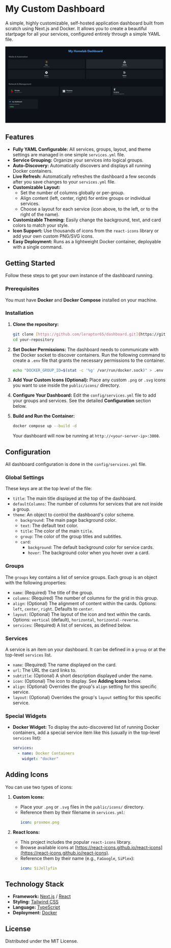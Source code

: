 # My Custom Dashboard

A simple, highly customizable, self-hosted application dashboard built from scratch using Next.js and Docker. It allows you to create a beautiful startpage for all your services, configured entirely through a simple YAML file.

![Dashboard Screenshot](https://github.com/leraptor65/dashboard/blob/main/screenshot.png)

## Features

-   **Fully YAML Configurable:** All services, groups, layout, and theme settings are managed in one simple `services.yml` file.
-   **Service Grouping:** Organize your services into logical groups.
-   **Auto-Discovery:** Automatically discovers and displays all running Docker containers.
-   **Live Refresh:** Automatically refreshes the dashboard a few seconds after you save changes to your `services.yml` file.
-   **Customizable Layout:**
    -   Set the number of columns globally or per-group.
    -   Align content (left, center, right) for entire groups or individual services.
    -   Choose a layout for each service (icon above, to the left, or to the right of the name).
-   **Customizable Theming:** Easily change the background, text, and card colors to match your style.
-   **Icon Support:** Use thousands of icons from the `react-icons` library or add your own custom PNG/SVG icons.
-   **Easy Deployment:** Runs as a lightweight Docker container, deployable with a single command.

## Getting Started

Follow these steps to get your own instance of the dashboard running.

### Prerequisites

You must have **Docker** and **Docker Compose** installed on your machine.

### Installation

1.  **Clone the repository:**
    ```bash
    git clone [https://github.com/leraptor65/dashboard.git](https://github.com/leraptor65/dashboard.git)
    cd your-repository
    ```

2.  **Set Docker Permissions:**
    The dashboard needs to communicate with the Docker socket to discover containers. Run the following command to create a `.env` file that grants the necessary permissions to the container.
    ```bash
    echo "DOCKER_GROUP_ID=$(stat -c '%g' /var/run/docker.sock)" > .env
    ```

3.  **Add Your Custom Icons (Optional):**
    Place any custom `.png` or `.svg` icons you want to use inside the `public/icons/` directory.

4.  **Configure Your Dashboard:**
    Edit the `config/services.yml` file to add your groups and services. See the detailed **Configuration** section below.

5.  **Build and Run the Container:**
    ```bash
    docker compose up --build -d
    ```
    Your dashboard will now be running at `http://<your-server-ip>:3000`.

## Configuration

All dashboard configuration is done in the `config/services.yml` file.

### Global Settings

These keys are at the top level of the file:

-   `title`: The main title displayed at the top of the dashboard.
-   `defaultColumns`: The number of columns for services that are not inside a group.
-   `theme`: An object to control the dashboard's color scheme.
    -   `background`: The main page background color.
    -   `text`: The default text color.
    -   `title`: The color of the main `title`.
    -   `group`: The color of the group titles and subtitles.
    -   `card`:
        -   `background`: The default background color for service cards.
        -   `hover`: The background color when you hover over a card.

### Groups

The `groups` key contains a list of service groups. Each group is an object with the following properties:

-   `name`: (Required) The title of the group.
-   `columns`: (Required) The number of columns for the grid in this group.
-   `align`: (Optional) The alignment of content within the cards. Options: `left`, `center`, `right`. Defaults to `center`.
-   `layout`: (Optional) The layout of the icon and text within the cards. Options: `vertical` (default), `horizontal`, `horizontal-reverse`.
-   `services`: (Required) A list of services, as defined below.

### Services

A service is an item on your dashboard. It can be defined in a `group` or at the top-level `services` list.

-   `name`: (Required) The name displayed on the card.
-   `url`: The URL the card links to.
-   `subtitle`: (Optional) A short description displayed under the name.
-   `icon`: (Optional) The icon to display. See **Adding Icons** below.
-   `align`: (Optional) Overrides the group's `align` setting for this specific service.
-   `layout`: (Optional) Overrides the group's `layout` setting for this specific service.

### Special Widgets

-   **Docker Widget:** To display the auto-discovered list of running Docker containers, add a special service item like this (usually in the top-level `services` list):
    ```yaml
    services:
      - name: Docker Containers
        widget: "docker"
    ```

## Adding Icons

You can use two types of icons:

1.  **Custom Icons:**
    -   Place your `.png` or `.svg` files in the `public/icons/` directory.
    -   Reference them by their filename in `services.yml`:
        ```yaml
        icon: proxmox.png
        ```

2.  **React Icons:**
    -   This project includes the popular `react-icons` library.
    -   Browse available icons at [https://react-icons.github.io/react-icons](https://react-icons.github.io/react-icons).
    -   Reference them by their name (e.g., `FaGoogle`, `SiPlex`):
        ```yaml
        icon: SiJellyfin
        ```

## Technology Stack

-   **Framework:** [Next.js](https://nextjs.org/) / [React](https://reactjs.org/)
-   **Styling:** [Tailwind CSS](https://tailwindcss.com/)
-   **Language:** [TypeScript](https://www.typescriptlang.org/)
-   **Deployment:** [Docker](https://www.docker.com/)

## License

Distributed under the MIT License.